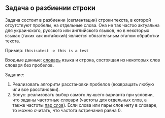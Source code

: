 ## Задача о разбиении строки

Задача состоит в разбиении (сегментации) строки текста, в которой отсутствуют пробелы, на отдельные слова. Она не так частоо актуальна для украинского, русского или английского языков, но в некоторых языках (таких как китайский) является обязательным этапом обработки текста.

Пример: `thisisatest -> this is a test`

Входные данные: [словарь](dict_en.txt) языка и строка, состоящая из некоторых слов словаря без пробелов.

Задание:

1. Реализовать алгоритм расстановки пробелов (возвращать любую или все расстановки).
2. Бонус: реализовать выбор самого лучшего варианта при условии, что заданы частотные словари (частоты для [отдельных слов](https://archive.org/details/google_ngrams-eng-1M-1gram), а также частоты [пар слов](https://archive.org/details/google_ngrams-eng-1M-2gram)). Если слова или пары слов нету в словаре, то можно считать, что частота встречания равна 0.
